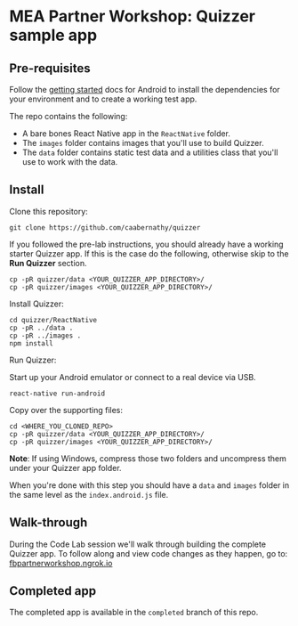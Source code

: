 # MEA Partner Workshop: Quizzer sample app

## Pre-requisites

Follow the [getting started](https://facebook.github.io/react-native/docs/getting-started.html) docs for Android to install the dependencies for your environment and to create a working test app.

The repo contains the following:

+  A bare bones React Native app in the `ReactNative` folder.
+ The `images` folder contains images that you'll use to build Quizzer.
+ The `data` folder contains static test data and a utilities class that you'll use to work with the data.

## Install

Clone this repository:

    git clone https://github.com/caabernathy/quizzer

If you followed the pre-lab instructions, you should already have a working starter Quizzer app. If this is the case do the following, otherwise skip to the **Run Quizzer** section.

    cp -pR quizzer/data <YOUR_QUIZZER_APP_DIRECTORY>/
    cp -pR quizzer/images <YOUR_QUIZZER_APP_DIRECTORY>/

Install Quizzer:

    cd quizzer/ReactNative
    cp -pR ../data .
    cp -pR ../images .
    npm install

Run Quizzer:

Start up your Android emulator or connect to a real device via USB.

    react-native run-android

Copy over the supporting files:

    cd <WHERE_YOU_CLONED_REPO>
    cp -pR quizzer/data <YOUR_QUIZZER_APP_DIRECTORY>/
    cp -pR quizzer/images <YOUR_QUIZZER_APP_DIRECTORY>/

**Note**: If using Windows, compress those two folders and uncompress them under your Quizzer app folder.

When you're done with this step you should have a `data` and `images` folder in the same level as the `index.android.js` file.

## Walk-through
During the Code Lab session we'll walk through building the complete Quizzer app. To follow along and view code changes as they happen, go to: [fbpartnerworkshop.ngrok.io](fbpartnerworkshop.ngrok.io)


## Completed app

The completed app is available in the `completed` branch of this repo.

